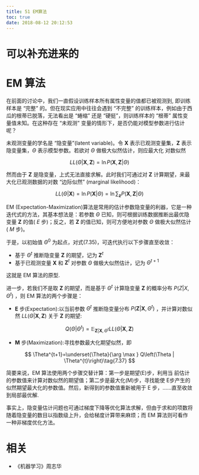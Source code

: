 ```yaml
---
title: 51 EM算法
toc: true
date: 2018-08-12 20:12:53
---
```

# 可以补充进来的


# EM 算法


在前面的讨论中，我们一直假设训练样本所有属性变量的值都已被观测到, 即训练样本是 “完整” 的。但在现实应用中往往会遇到 “不完整” 的训练样本，例如由于西瓜的根蒂已脱落，无法看出是 “蜷缩” 还是 “硬挺”，则训练样本的 “根蒂” 属性变量值未知。在这种存在 “未观测” 变量的情形下，是否仍能对模型参数进行估计呢？

未观测变量的学名是 “隐变量”(latent variable)。令 $\mathbf{X}$ 表示已观测变量集，$\mathbf{Z}$ 表示隐变量集，$\Theta$ 表示模型参数。若欲对 $\Theta$ 做极大似然估计，则应最大化 对数似然

$$
L L(\Theta | \mathbf{X}, \mathbf{Z})=\ln P(\mathbf{X}, \mathbf{Z} | \Theta)\tag{7.34}
$$

然而由于 $\mathbf{Z}$ 是隐变量，上式无法直接求解。此时我们可通过对 $\mathbf{Z}$ 计算期望，来最大化已观测数据的对数 “边际似然” (marginal likelihood)：

$$
L L(\Theta | \mathbf{X})=\ln P(\mathbf{X} | \Theta)=\ln \sum_{\mathbf{z}} P(\mathbf{X}, \mathbf{Z} | \Theta)\tag{7.35}
$$

EM (Expectation-Maximization)算法是常用的估计参数隐变量的利器，它是一种迭代式的方法，其基本想法是：若参数 $\Theta$ 已知，则可根据训练数据推断出最优隐变量 $\mathbf{Z}$ 的值( $E$ 步)；反之，若 $\mathbf{Z}$ 的值已知，则可方便地对参数 $\Theta$ 做极大似然估计( $M$ 步)。

于是，以初始值 $\Theta^{0}$ 为起点，对式(7.35)，可迭代执行以下步骤直至收敛：

- 基于 $\Theta^t$ 推断隐变量 $\mathbf{Z}$ 的期望，记为 $\mathbf{Z}^{t}$
- 基于已观测变量 $\mathbf{X}$ 和 $\mathbf{Z}^{t}$ 对参数 $\Theta$ 做极大似然估计，记为 $\Theta^{t+1}$

这就是 EM 算法的原型.

进一步，若我们不是取 $\mathbf{Z}$ 的期望，而是基于 $\Theta^t$ 计算隐变量 $\mathbf{Z}$ 的概率分布 $P(Z|X,\Theta^t)$ ，则 EM 算法的两个步骤是：

- $\mathbf{E}$ 步(Expectation):以当前参数 $\Theta^t$ 推断隐变量分布 $P\left(\mathbf{Z} | \mathbf{X}, \Theta^{t}\right)$ ，并计算对数似然 $L L(\Theta | \mathbf{X}, \mathbf{Z})$ 关于 $\mathbf{Z}$ 的期望:

$$
Q\left(\Theta | \Theta^{t}\right)=\mathbb{E}_{\mathbf{Z} | \mathbf{X}, \Theta^{t}} L L(\Theta | \mathbf{X}, \mathbf{Z})\tag{7.36}
$$

- $\mathbf{M}$ 步(Maximization):寻找参数最大化期望似然，即

$$
\Theta^{t+1}=\underset{\Theta}{\arg \max } Q\left(\Theta | \Theta^{t}\right)\tag{7.37}
$$


简要来说，EM 算法使用两个步骤交替计算：第一步是期望(E)步，利用当 前估计的参数值来计算对数似然的期望值；第二步是最大化(M)步，寻找能使 E步产生的似然期望最大化的参数值。然后，新得到的参数值重新被用于 E 步，……直至收敛到局部最优解.

事实上，隐变量估计问题也可通过梯度下降等优化算法求解，但由于求和的项数将随着隐变量的数目以指数级上升，会给梯度计算带来麻烦；而 EM 算法则可看作一种非梯度优化方法。





# 相关

- 《机器学习》周志华
